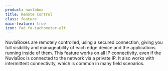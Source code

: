 ```yaml
---
product: nuvlabox
title: Remote Control
class: feature
main-feature: true
icon: fad fa-tachometer-alt
---
```


NuvlaBoxes are remotely controlled, using a secured connection, giving you full visibility and manageability of each edge device and the applications running inside of them. This feature works on all IP connectivity, even if the NuvlaBox is connected to the network via a private IP.  It also works with intermittent connectivity, which is common in many field scenarios.
